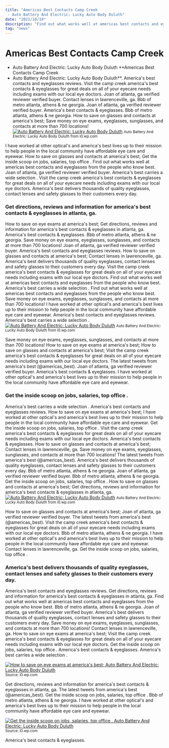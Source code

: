 ```yaml
---
title: "Americas Best Contacts Camp Creek - Auto Battery And Electric: Lucky Auto Body Duluth"
date: "2021/10/19"
description: "Find out what works well at americas best contacts and eyeglasses from the people who know best."
tag: "news"
---
```


# Americas Best Contacts Camp Creek - Auto Battery And Electric: Lucky Auto Body Duluth
**Americas Best Contacts Camp Creek - Auto Battery And Electric: Lucky Auto Body Duluth**. America&#039;s best contacts and eyeglasses reviews. Visit the camp creek america&#039;s best contacts &amp; eyeglasses for great deals on all of your eyecare needs including exams with our local eye doctors. Joan of atlanta, ga verified reviewer verified buyer. Contact lenses in lawrenceville, ga. Bbb of metro atlanta, athens &amp; ne georgia.
Joan of atlanta, ga verified reviewer verified buyer. America&#039;s best contacts &amp; eyeglasses. Bbb of metro atlanta, athens &amp; ne georgia. How to save on glasses and contacts at america&#039;s best; Save money on eye exams, eyeglasses, sunglasses, and contacts at more than 700 locations!
[![Auto Battery And Electric: Lucky Auto Body Duluth](https://i0.wp.com/newmasterauto.com/web/wp-content/uploads/2016/03/STRUCTURAL-REPAIR.jpg "Auto Battery And Electric: Lucky Auto Body Duluth")](https://i0.wp.com/newmasterauto.com/web/wp-content/uploads/2016/03/STRUCTURAL-REPAIR.jpg)
<small>Auto Battery And Electric: Lucky Auto Body Duluth from i0.wp.com</small>

I have worked at other optical&#039;s and america&#039;s best lives up to their mission to help people in the local community have affordable eye care and eyewear. How to save on glasses and contacts at america&#039;s best; Get the inside scoop on jobs, salaries, top office . Find out what works well at americas best contacts and eyeglasses from the people who know best. Joan of atlanta, ga verified reviewer verified buyer. America&#039;s best carries a wide selection . Visit the camp creek america&#039;s best contacts &amp; eyeglasses for great deals on all of your eyecare needs including exams with our local eye doctors. America&#039;s best delivers thousands of quality eyeglasses, contact lenses and safety glasses to their customers every day.

### Get directions, reviews and information for america&#039;s best contacts &amp; eyeglasses in atlanta, ga.
How to save on eye exams at america&#039;s best; Get directions, reviews and information for america&#039;s best contacts &amp; eyeglasses in atlanta, ga. America&#039;s best contacts &amp; eyeglasses. Bbb of metro atlanta, athens &amp; ne georgia. Save money on eye exams, eyeglasses, sunglasses, and contacts at more than 700 locations! Joan of atlanta, ga verified reviewer verified buyer. America&#039;s best contacts and eyeglasses reviews. How to save on glasses and contacts at america&#039;s best; Contact lenses in lawrenceville, ga. America&#039;s best delivers thousands of quality eyeglasses, contact lenses and safety glasses to their customers every day. Visit the camp creek america&#039;s best contacts &amp; eyeglasses for great deals on all of your eyecare needs including exams with our local eye doctors. Find out what works well at americas best contacts and eyeglasses from the people who know best. America&#039;s best carries a wide selection .
Find out what works well at americas best contacts and eyeglasses from the people who know best. Save money on eye exams, eyeglasses, sunglasses, and contacts at more than 700 locations! I have worked at other optical&#039;s and america&#039;s best lives up to their mission to help people in the local community have affordable eye care and eyewear. America&#039;s best contacts and eyeglasses reviews. America&#039;s best carries a wide selection .
[![Auto Battery And Electric: Lucky Auto Body Duluth](https://i0.wp.com/newmasterauto.com/web/wp-content/uploads/2016/03/STRUCTURAL-REPAIR.jpg "Auto Battery And Electric: Lucky Auto Body Duluth")](https://i0.wp.com/newmasterauto.com/web/wp-content/uploads/2016/03/STRUCTURAL-REPAIR.jpg)
<small>Auto Battery And Electric: Lucky Auto Body Duluth from i0.wp.com</small>

Save money on eye exams, eyeglasses, sunglasses, and contacts at more than 700 locations! How to save on eye exams at america&#039;s best; How to save on glasses and contacts at america&#039;s best; Visit the camp creek america&#039;s best contacts &amp; eyeglasses for great deals on all of your eyecare needs including exams with our local eye doctors. The latest tweets from america&#039;s best (@americas_best). Joan of atlanta, ga verified reviewer verified buyer. America&#039;s best contacts &amp; eyeglasses. I have worked at other optical&#039;s and america&#039;s best lives up to their mission to help people in the local community have affordable eye care and eyewear.

### Get the inside scoop on jobs, salaries, top office .
America&#039;s best carries a wide selection . America&#039;s best contacts and eyeglasses reviews. How to save on eye exams at america&#039;s best; I have worked at other optical&#039;s and america&#039;s best lives up to their mission to help people in the local community have affordable eye care and eyewear. Get the inside scoop on jobs, salaries, top office . Visit the camp creek america&#039;s best contacts &amp; eyeglasses for great deals on all of your eyecare needs including exams with our local eye doctors. America&#039;s best contacts &amp; eyeglasses. How to save on glasses and contacts at america&#039;s best; Contact lenses in lawrenceville, ga. Save money on eye exams, eyeglasses, sunglasses, and contacts at more than 700 locations! The latest tweets from america&#039;s best (@americas_best). America&#039;s best delivers thousands of quality eyeglasses, contact lenses and safety glasses to their customers every day. Bbb of metro atlanta, athens &amp; ne georgia.
Joan of atlanta, ga verified reviewer verified buyer. Bbb of metro atlanta, athens &amp; ne georgia. Get the inside scoop on jobs, salaries, top office . How to save on glasses and contacts at america&#039;s best; Get directions, reviews and information for america&#039;s best contacts &amp; eyeglasses in atlanta, ga.
[![Auto Battery And Electric: Lucky Auto Body Duluth](https://i0.wp.com/newmasterauto.com/web/wp-content/uploads/2016/03/STRUCTURAL-REPAIR.jpg "Auto Battery And Electric: Lucky Auto Body Duluth")](https://i0.wp.com/newmasterauto.com/web/wp-content/uploads/2016/03/STRUCTURAL-REPAIR.jpg)
<small>Auto Battery And Electric: Lucky Auto Body Duluth from i0.wp.com</small>

How to save on glasses and contacts at america&#039;s best; Joan of atlanta, ga verified reviewer verified buyer. The latest tweets from america&#039;s best (@americas_best). Visit the camp creek america&#039;s best contacts &amp; eyeglasses for great deals on all of your eyecare needs including exams with our local eye doctors. Bbb of metro atlanta, athens &amp; ne georgia. I have worked at other optical&#039;s and america&#039;s best lives up to their mission to help people in the local community have affordable eye care and eyewear. Contact lenses in lawrenceville, ga. Get the inside scoop on jobs, salaries, top office .

### America&#039;s best delivers thousands of quality eyeglasses, contact lenses and safety glasses to their customers every day.
America&#039;s best contacts and eyeglasses reviews. Get directions, reviews and information for america&#039;s best contacts &amp; eyeglasses in atlanta, ga. Find out what works well at americas best contacts and eyeglasses from the people who know best. Bbb of metro atlanta, athens &amp; ne georgia. Joan of atlanta, ga verified reviewer verified buyer. America&#039;s best delivers thousands of quality eyeglasses, contact lenses and safety glasses to their customers every day. Save money on eye exams, eyeglasses, sunglasses, and contacts at more than 700 locations! Contact lenses in lawrenceville, ga. How to save on eye exams at america&#039;s best; Visit the camp creek america&#039;s best contacts &amp; eyeglasses for great deals on all of your eyecare needs including exams with our local eye doctors. Get the inside scoop on jobs, salaries, top office . America&#039;s best contacts &amp; eyeglasses. America&#039;s best carries a wide selection .


[![How to save on eye exams at america&#039;s best; Auto Battery And Electric: Lucky Auto Body Duluth](https://i0.wp.com/tse2.mm.bing.net/th?id=OIP.cMf7LctaxiZdZOuwBKNxDAHaHa&amp;pid=15.1 "Auto Battery And Electric: Lucky Auto Body Duluth")](https://i0.wp.com/newmasterauto.com/web/wp-content/uploads/2016/03/STRUCTURAL-REPAIR.jpg)
<small>Source: i0.wp.com</small>

Get directions, reviews and information for america&#039;s best contacts &amp; eyeglasses in atlanta, ga. The latest tweets from america&#039;s best (@americas_best). Get the inside scoop on jobs, salaries, top office . Bbb of metro atlanta, athens &amp; ne georgia. I have worked at other optical&#039;s and america&#039;s best lives up to their mission to help people in the local community have affordable eye care and eyewear.

[![Get the inside scoop on jobs, salaries, top office . Auto Battery And Electric: Lucky Auto Body Duluth](https://i0.wp.com/tse2.mm.bing.net/th?id=OIP.cMf7LctaxiZdZOuwBKNxDAHaHa&amp;pid=15.1 "Auto Battery And Electric: Lucky Auto Body Duluth")](https://i0.wp.com/newmasterauto.com/web/wp-content/uploads/2016/03/STRUCTURAL-REPAIR.jpg)
<small>Source: i0.wp.com</small>

America&#039;s best contacts &amp; eyeglasses.
